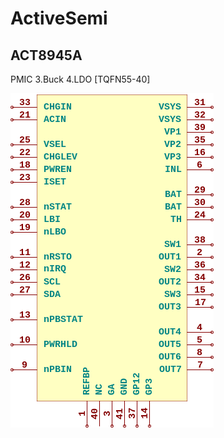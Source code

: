 # ActiveSemi

## ACT8945A
PMIC 3.Buck 4.LDO [TQFN55-40]

![ACT8945A__1__1](/images/ActiveSemi__ACT8945A__1__1.png?raw=true) 

